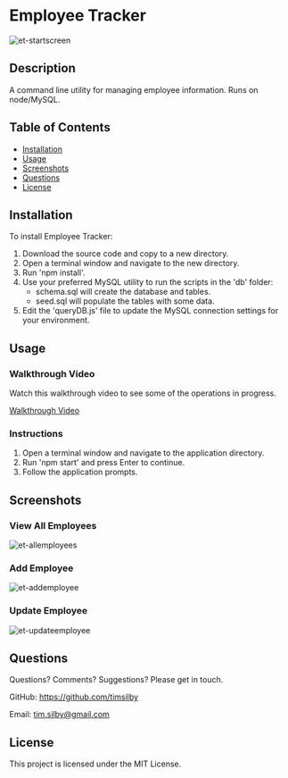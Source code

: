 # Employee Tracker


![et-startscreen](https://user-images.githubusercontent.com/69242373/98528605-43ba0480-22c8-11eb-9cef-21f6fae62bb6.png)


## Description
A command line utility for managing employee information. Runs on node/MySQL.


## Table of Contents
* [Installation](#installation)
* [Usage](#usage)
* [Screenshots](#screenshots)
* [Questions](#questions)
* [License](#license)


## Installation
To install Employee Tracker:

1. Download the source code and copy to a new directory.
2. Open a terminal window and navigate to the new directory.
3. Run 'npm install'.
4. Use your preferred MySQL utility to run the scripts in the 'db' folder:
   * schema.sql will create the database and tables.
   * seed.sql will populate the tables with some data.
5. Edit the 'queryDB.js' file to update the MySQL connection settings for your environment.


## Usage

### Walkthrough Video
Watch this walkthrough video to see some of the operations in progress.

[Walkthrough Video]()

### Instructions
1. Open a terminal window and navigate to the application directory.
2. Run 'npm start' and press Enter to continue.
3. Follow the application prompts.


## Screenshots

### View All Employees

![et-allemployees](https://user-images.githubusercontent.com/69242373/98526516-9219d400-22c5-11eb-9e70-6f86e7ba5305.png)

### Add Employee

![et-addemployee](https://user-images.githubusercontent.com/69242373/98526508-90e8a700-22c5-11eb-9e42-cdc810ee9bfa.png)

### Update Employee

![et-updateemployee](https://user-images.githubusercontent.com/69242373/98526521-93e39780-22c5-11eb-8b49-683d3e63b727.png)


## Questions
Questions? Comments? Suggestions? Please get in touch.

GitHub: https://github.com/timsilby

Email: [tim.silby@gmail.com](mailto:tim.silby@gmail.com)


## License
This project is licensed under the MIT License.
